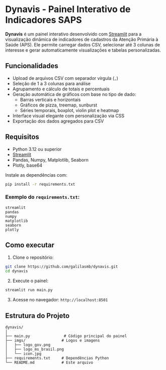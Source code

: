 # Dynavis - Painel Interativo de Indicadores SAPS

**Dynavis** é um painel interativo desenvolvido com [Streamlit](https://streamlit.io/) para a visualização dinâmica de indicadores de cadastros da Atenção Primária à Saúde (APS). Ele permite carregar dados CSV, selecionar até 3 colunas de interesse e gerar automaticamente visualizações e tabelas personalizadas.

## Funcionalidades

- Upload de arquivos CSV com separador vírgula (`,`)
- Seleção de 1 a 3 colunas para análise
- Agrupamento e cálculo de totais e percentuais
- Geração automática de gráficos com base no tipo de dado:
  - Barras verticais e horizontais
  - Gráficos de pizza, treemap, sunburst
  - Séries temporais, boxplot, violin plot e heatmap
- Interface visual elegante com personalização via CSS
- Exportação dos dados agregados para CSV

## Requisitos

- Python 3.12 ou superior
- [Streamlit](https://streamlit.io/)
- Pandas, Numpy, Matplotlib, Seaborn
- Plotly, base64

Instale as dependências com:

```bash
pip install -r requirements.txt
````

### Exemplo do `requirements.txt`:

```text
streamlit
pandas
numpy
matplotlib
seaborn
plotly
```

## Como executar

1. Clone o repositório:

```bash
git clone https://github.com/galilasmb/dynavis.git
cd dynavis
```

2. Execute o painel:

```bash
streamlit run main.py
```

3. Acesse no navegador: `http://localhost:8501`

## Estrutura do Projeto

```
dynavis/
│
├── main.py               # Código principal do painel
├── imgs/                # Logos e imagens
│   ├── logo_gov.png
│   ├── logo_ms_brasil.png
│   └── icon.jpg
├── requirements.txt     # Dependências Python
└── README.md            # Este arquivo
```

